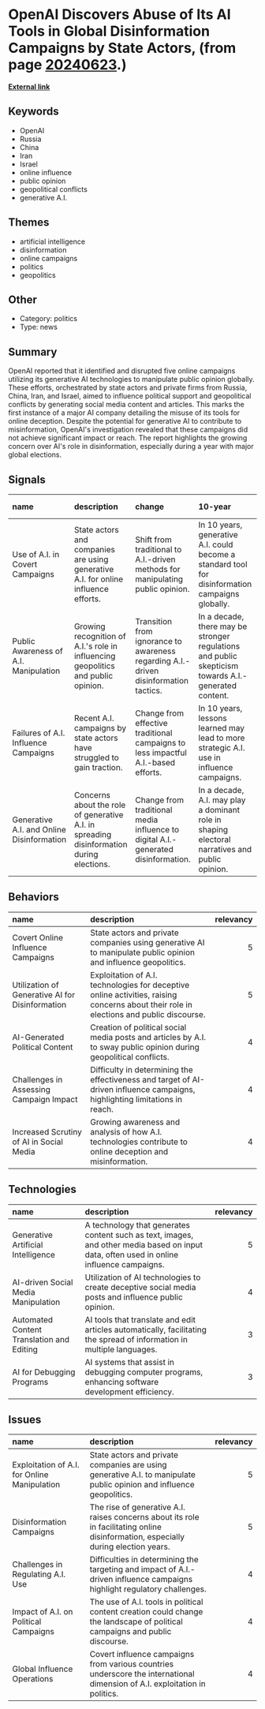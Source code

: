 # __OpenAI Discovers Abuse of Its AI Tools in Global Disinformation Campaigns by State Actors__, (from page [20240623](https://kghosh.substack.com/p/20240623).)

__[External link](https://www.nytimes.com/2024/05/30/technology/openai-influence-campaigns-report.html?utm_source=danielmiessler.com&utm_medium=newsletter&utm_campaign=ul-no-436-thoughts-on-the-future-of-ai-societal-stability)__



## Keywords

* OpenAI
* Russia
* China
* Iran
* Israel
* online influence
* public opinion
* geopolitical conflicts
* generative A.I.

## Themes

* artificial intelligence
* disinformation
* online campaigns
* politics
* geopolitics

## Other

* Category: politics
* Type: news

## Summary

OpenAI reported that it identified and disrupted five online campaigns utilizing its generative AI technologies to manipulate public opinion globally. These efforts, orchestrated by state actors and private firms from Russia, China, Iran, and Israel, aimed to influence political support and geopolitical conflicts by generating social media content and articles. This marks the first instance of a major AI company detailing the misuse of its tools for online deception. Despite the potential for generative AI to contribute to misinformation, OpenAI's investigation revealed that these campaigns did not achieve significant impact or reach. The report highlights the growing concern over AI's role in disinformation, especially during a year with major global elections.

## Signals

| name                                      | description                                                                              | change                                                                               | 10-year                                                                                              | driving-force                                                                                |   relevancy |
|:------------------------------------------|:-----------------------------------------------------------------------------------------|:-------------------------------------------------------------------------------------|:-----------------------------------------------------------------------------------------------------|:---------------------------------------------------------------------------------------------|------------:|
| Use of A.I. in Covert Campaigns           | State actors and companies are using generative A.I. for online influence efforts.       | Shift from traditional to A.I.-driven methods for manipulating public opinion.       | In 10 years, generative A.I. could become a standard tool for disinformation campaigns globally.     | The increasing sophistication of A.I. technologies and their accessibility for manipulation. |           4 |
| Public Awareness of A.I. Manipulation     | Growing recognition of A.I.'s role in influencing geopolitics and public opinion.        | Transition from ignorance to awareness regarding A.I.-driven disinformation tactics. | In a decade, there may be stronger regulations and public skepticism towards A.I.-generated content. | Rising incidences of A.I. exploitation leading to a demand for transparency.                 |           3 |
| Failures of A.I. Influence Campaigns      | Recent A.I. campaigns by state actors have struggled to gain traction.                   | Change from effective traditional campaigns to less impactful A.I.-based efforts.    | In 10 years, lessons learned may lead to more strategic A.I. use in influence campaigns.             | Learning from past failures to better harness A.I. for influence.                            |           3 |
| Generative A.I. and Online Disinformation | Concerns about the role of generative A.I. in spreading disinformation during elections. | Change from traditional media influence to digital A.I.-generated disinformation.    | In a decade, A.I. may play a dominant role in shaping electoral narratives and public opinion.       | The convergence of technology and politics during critical electoral periods.                |           5 |

## Behaviors

| name                                            | description                                                                                                                             |   relevancy |
|:------------------------------------------------|:----------------------------------------------------------------------------------------------------------------------------------------|------------:|
| Covert Online Influence Campaigns               | State actors and private companies using generative AI to manipulate public opinion and influence geopolitics.                          |           5 |
| Utilization of Generative AI for Disinformation | Exploitation of A.I. technologies for deceptive online activities, raising concerns about their role in elections and public discourse. |           5 |
| AI-Generated Political Content                  | Creation of political social media posts and articles by A.I. to sway public opinion during geopolitical conflicts.                     |           4 |
| Challenges in Assessing Campaign Impact         | Difficulty in determining the effectiveness and target of AI-driven influence campaigns, highlighting limitations in reach.             |           4 |
| Increased Scrutiny of AI in Social Media        | Growing awareness and analysis of how A.I. technologies contribute to online deception and misinformation.                              |           4 |

## Technologies

| name                                      | description                                                                                                                              |   relevancy |
|:------------------------------------------|:-----------------------------------------------------------------------------------------------------------------------------------------|------------:|
| Generative Artificial Intelligence        | A technology that generates content such as text, images, and other media based on input data, often used in online influence campaigns. |           5 |
| AI-driven Social Media Manipulation       | Utilization of AI technologies to create deceptive social media posts and influence public opinion.                                      |           4 |
| Automated Content Translation and Editing | AI tools that translate and edit articles automatically, facilitating the spread of information in multiple languages.                   |           3 |
| AI for Debugging Programs                 | AI systems that assist in debugging computer programs, enhancing software development efficiency.                                        |           3 |

## Issues

| name                                         | description                                                                                                                         |   relevancy |
|:---------------------------------------------|:------------------------------------------------------------------------------------------------------------------------------------|------------:|
| Exploitation of A.I. for Online Manipulation | State actors and private companies are using generative A.I. to manipulate public opinion and influence geopolitics.                |           5 |
| Disinformation Campaigns                     | The rise of generative A.I. raises concerns about its role in facilitating online disinformation, especially during election years. |           5 |
| Challenges in Regulating A.I. Use            | Difficulties in determining the targeting and impact of A.I.-driven influence campaigns highlight regulatory challenges.            |           4 |
| Impact of A.I. on Political Campaigns        | The use of A.I. tools in political content creation could change the landscape of political campaigns and public discourse.         |           4 |
| Global Influence Operations                  | Covert influence campaigns from various countries underscore the international dimension of A.I. exploitation in politics.          |           4 |